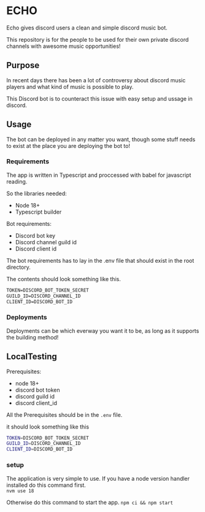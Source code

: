 # ECHO

Echo gives discord users a clean and simple discord music bot. 

This repository is for the people to be used for their own private discord channels with awesome music opportunities!

## Purpose
In recent days there has been a lot of controversy about discord music players and what kind of music is possible to play.

This Discord bot is to counteract this issue with easy setup and ussage in discord.

## Usage

The bot can be deployed in any matter you want, though some stuff needs to exist at the place you are deploying the bot to!

### Requirements

The app is written in Typescript and proccessed with babel for javascript reading.

So the libraries needed:
- Node 18+
- Typescript builder

Bot requirements:
- Discord bot key
- Discord channel guild id
- Discord client id

The bot requirements has to lay in the .env file that should exist in the root directory.

The contents should look something like this.

```markdown
TOKEN=DISCORD_BOT_TOKEN_SECRET
GUILD_ID=DISCORD_CHANNEL_ID
CLIENT_ID=DISCORD_BOT_ID
```

### Deployments
Deployments can be which everway you want it to be, as long as it supports the building method!

## LocalTesting

Prerequisites: 
* node 18+
* discord bot token
* discord guild id
* discord client_id

All the Prerequisites should be in the `.env` file.

it should look something like this
```bash
TOKEN=DISCORD_BOT_TOKEN_SECRET
GUILD_ID=DISCORD_CHANNEL_ID
CLIENT_ID=DISCORD_BOT_ID
```

### setup

The application is very simple to use.
If you have a node version handler installed do this command first. \
`nvm use 18`

Otherwise do this command to start the app.
`npm ci && npm start` 
